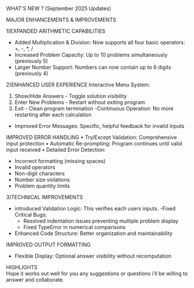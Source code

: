 WHAT'S NEW ? (September 2025 Updates)

MAJOR ENHANCEMENTS & IMPROVEMENTS

1)EXPANDED ARITHMETIC CAPABILITIES
- Added Multiplication & Division: Now supports all four basic operators: +, -, *, /
- Increased Problem Capacity: Up to 10 problems simultaneously (previously 5)
- Larger Number Support: Numbers can now contain up to 6 digits (previously 4)

 2)ENHANCED USER EXPERIENCE
 Interactive Menu System:
  1. Show/Hide Answers - Toggle solution visibility
  2. Enter New Problems - Restart without exiting program
  3. Exit - Clean program termination
 -Continuous Operation: No more restarting after each calculation
- Improved Error Messages: Specific, helpful feedback for invalid inputs

IMPROVED  ERROR HANDLING
• Try/Except Validation: Comprehensive input protection
• Automatic Re-prompting: Program continues until valid input received
• Detailed Error Detection:
  - Incorrect formatting (missing spaces)
  - Invalid operators
  - Non-digit characters
  - Number size violations
  - Problem quantity limits

 3)TECHNICAL IMPROVEMENTS
- introduced Validation Logic: This verifies each users inputs.
 -Fixed Critical Bugs:
  - Resolved indentation issues preventing multiple problem display
  - Fixed TypeError in numerical comparisons
- Enhanced Code Structure: Better organization and maintainability

 IMPROVED OUTPUT FORMATTING

- Flexible Display: Optional answer visibility without recomputation

HIGHLIGHTS  
Hope it works out well for you  any suggestions or questions i'll be willing to answer and collaborate.